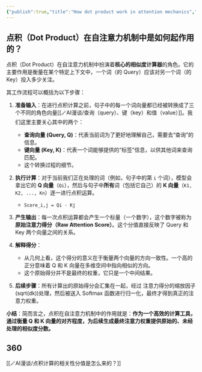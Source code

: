 ```yaml
---
{"publish":true,"title":"How dot product work in attention mechanics","tags":["ZK/PN"],"cssclasses":""}
---
```


## 点积（Dot Product）在自注意力机制中是如何起作用的？

点积（Dot Product）在自注意力机制中扮演着**核心的相似度计算器**的角色。它的主要作用是衡量在某个特定上下文中，一个词（的 Query）应该对另一个词（的 Key）投入多少关注。

其工作流程可以概括为以下步骤：

1. **准备输入**：在进行点积计算之前，句子中的每一个词向量都已经被转换成了三个不同的角色向量[[🪄AI漫谈/查询（query）、键（key）和值（value）]]。我们这里主要关心其中的两个：
    
    - **查询向量 (Query, Q)**：代表当前词为了更好地理解自己，需要去“查询”的信息。
    - **键向量 (Key, K)**：代表一个词能够提供的“标签”信息，以供其他词来查询匹配。
    - 这个转换过程的细节。
2. **执行计算**：对于当前我们正在处理的词（例如，句子中的第 `i` 个词），模型会拿出它的 **Q 向量**（`Qi`），然后与句子中**所有**词（包括它自己）的 **K 向量**（`K1, K2, ..., Kn`）逐一进行点积运算。
    
    - `Score_i,j = Qi · Kj`
3. **产生输出**：每一次点积运算都会产生一个标量（一个数字），这个数字被称为**原始注意力得分（Raw Attention Score）**。这个分值直接反映了 Query 和 Key 两个向量之间的关系。
    
4. **解释得分**：
    
    - 从几何上看，这个得分的意义在于衡量两个向量的方向一致性。一个高的正分意味着 Q 和 K 向量在多维空间中指向相似的方向。
    - 这个原始得分并不是最终的权重，它只是一个中间结果。
5. **后续步骤**：所有计算出的原始得分会汇集在一起，经过 注意力得分的缩放因子 (sqrt(dk))处理，然后被送入 Softmax 函数进行归一化，最终才得到真正的注意力权重。

**小结**：简而言之，点积在自注意力机制中的作用就是：**作为一个高效的计算工具，通过衡量 Q 和 K 向量的对齐程度，为后续生成最终注意力权重提供原始的、未经处理的相似度分数。**
## 360

[[🪄AI漫谈/点积计算的相关性分值是怎么来的？]]


